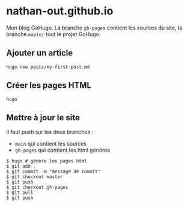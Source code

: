 # nathan-out.github.io

Mon blog GoHugo. La branche `gh-pages` contient les sources du site, la branche `master` tout le projet GoHugo.

## Ajouter un article

`hugo new posts/my-first-post.md`

## Créer les pages HTML

`hugo`

## Mettre à jour le site

Il faut push sur les deux branches :
- `main` qui contient les sources
- `gh-pages` qui contient les html générés

```
$ hugo # génère les pages html
$ git add .
$ git commit -m "message de commit"
$ git checkout master
$ git push
$ git checkout gh-pages
$ git pull
$ git push
```
